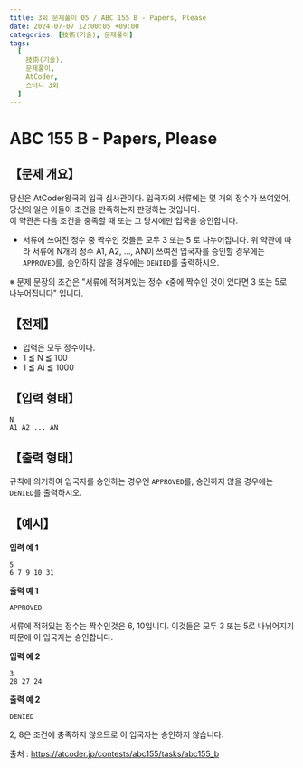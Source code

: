 ```yaml
---
title: 3회 문제풀이 05 / ABC 155 B - Papers, Please
date: 2024-07-07 12:00:05 +09:00
categories: [技術(기술), 문제풀이]
tags:
  [
    技術(기술),
    문제풀이,
    AtCoder,
    스터디 3회
  ]
---
```

# ABC 155 B - Papers, Please
## 【문제 개요】
당신은 AtCoder왕국의 입국 심사관이다. 입국자의 서류에는 몇 개의 정수가 쓰여있어, 당신의 일은 이들이 조건을 만족하는지 판정하는 것입니다.<br>
이 약관은 다음 조건을 충족할 때 또는 그 당시에만 입국을 승인합니다.
- 서류에 쓰여진 정수 중 짝수인 것들은 모두 3 또는 5 로 나누어집니다.
위 약관에 따라 서류에 N개의 정수 A1, A2, ..., AN이 쓰여진 입국자를 승인할 경우에는 `APPROVED`를, 승인하지 않을 경우에는 `DENIED`를 출력하시오.

※ 문제 문장의 조건은 "서류에 적혀져있는 정수 x중에 짝수인 것이 있다면 3 또는 5로 나누어집니다" 입니다.

## 【전제】
- 입력은 모두 정수이다.
- 1 ≦ N ≦ 100
- 1 ≦ Ai ≦ 1000

## 【입력 형태】
```
N
A1 A2 ... AN
```

## 【출력 형태】
규칙에 의거하여 입국자를 승인하는 경우엔 `APPROVED`를, 승인하지 않을 경우에는 `DENIED`를 출력하시오.

## 【예시】

**입력 예 1**

```
5
6 7 9 10 31
```

**출력 예 1**

```
APPROVED
```
서류에 적혀있는 정수는 짝수인것은 6, 10입니다.
이것들은 모두 3 또는 5로 나뉘어지기때문에 이 입국자는 승인합니다.

**입력 예 2**

```
3 
28 27 24
```

**출력 예 2**

```
DENIED
```
2, 8은 조건에 충족하지 않으므로 이 입국자는 승인하지 않습니다.

출처 : <a href="https://atcoder.jp/contests/abc155/tasks/abc155_b">https://atcoder.jp/contests/abc155/tasks/abc155_b</a> 